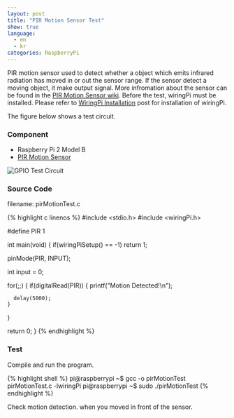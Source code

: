 ```yaml
---
layout: post
title: "PIR Motion Sensor Test"
show: true
language:
  - en
  - kr
categories: RaspberryPi
---
```

PIR motion sensor used to detect whether a object which emits infrared radiation has moved in or out the sensor range. If the sensor detect a moving object, it make output signal. More infromation about the sensor can be found in the [PIR Motion Sensor wiki](https://www.dfrobot.com/wiki/index.php/PIR_Motion_Sensor_V1.0_SKU:SEN0171h). Before the test, wiringPi must be installed. Please refer to [WiringPi Installation](/rpi/2016/05/20/wiringPi-installation-kr.html) post for installation of wiringPi.

The figure below shows a test circuit.  

### Component

* Raspberry Pi 2 Model B
* [PIR Motion Sensor](https://www.dfrobot.com/wiki/index.php/PIR_Motion_Sensor_V1.0_SKU:SEN0171h)
 
![GPIO Test Circuit]({{site.url}}/images/rpi_pir_motion_test.png)

### Source Code

filename: pirMotionTest.c

{% highlight c linenos %}
#include <stdio.h>
#include <wiringPi.h>

#define PIR 1

int main(void)
{
  if(wiringPiSetup() == -1)
    return 1;

  pinMode(PIR, INPUT);

  int input = 0;

  for(;;)
  {
    if(digitalRead(PIR))
    {
      printf("Motion Detected!\n");

      delay(5000);
    }
  }

  return 0;
}
{% endhighlight %}

### Test

Compile and run the program.

{% highlight shell %}
pi@raspberrypi ~$ gcc -o pirMotionTest pirMotionTest.c -lwiringPi
pi@raspberrypi ~$ sudo ./pirMotionTest
{% endhighlight %}

Check motion detection. when you moved in front of the sensor.
